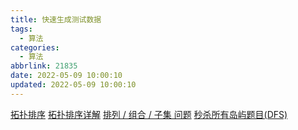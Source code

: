 ```yaml
---
title: 快速生成测试数据
tags:
  - 算法
categories:
  - 算法
abbrlink: 21835
date: 2022-05-09 10:00:10
updated: 2022-05-09 10:00:10
---
```


[拓扑排序](https://www.cnblogs.com/MrSaver/p/9994720.html)
[拓扑排序详解](https://cherish-ls.github.io/2020/09/15/%E3%80%90%E5%9B%BE%E8%AE%BA%E3%80%91%E6%8B%93%E6%89%91%E6%8E%92%E5%BA%8F%E8%AF%A6%E8%A7%A3/)
[排列 / 组合 / 子集 问题](https://lfool.github.io/LFool-Notes/algorithm/%E6%8E%92%E5%88%97-%E7%BB%84%E5%90%88-%E5%AD%90%E9%9B%86%E9%97%AE%E9%A2%98.html)
[秒杀所有岛屿题目(DFS)](https://lfool.github.io/LFool-Notes/algorithm/%E7%A7%92%E6%9D%80%E6%89%80%E6%9C%89%E5%B2%9B%E5%B1%BF%E9%A2%98%E7%9B%AE(DFS).html)